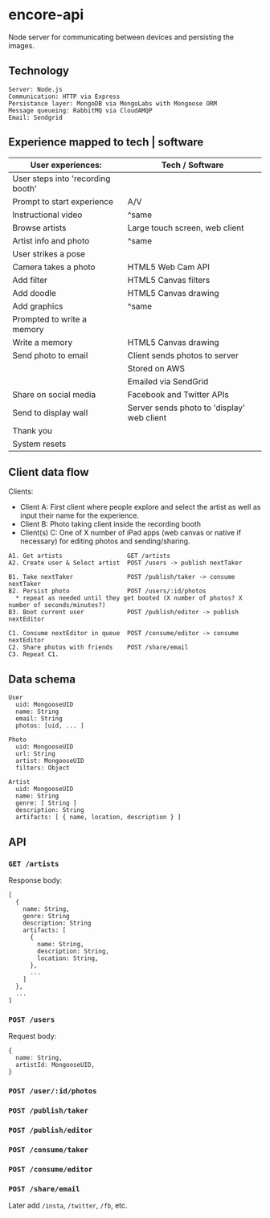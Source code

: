 # encore-api

Node server for communicating between devices and persisting the images.

## Technology

```
Server: Node.js
Communication: HTTP via Express
Persistance layer: MongoDB via MongoLabs with Mongoose ORM
Message queueing: RabbitMQ via CloudAMQP
Email: Sendgrid
```

## Experience mapped to tech | software

| User experiences:                 | Tech / Software                            |
|-----------------------------------|--------------------------------------------|
| User steps into 'recording booth' |                                            |
| Prompt to start experience        | A/V                                        |
| Instructional video               | ^same                                      |
| Browse artists                    | Large touch screen, web client             |
| Artist info and photo             | ^same                                      |
| User strikes a pose               |                                            |
| Camera takes a photo              | HTML5 Web Cam API                          |
| Add filter                        | HTML5 Canvas filters                       |
| Add doodle                        | HTML5 Canvas drawing                       |
| Add graphics                      | ^same                                      |
| Prompted to write a memory        |                                            |
| Write a memory                    | HTML5 Canvas drawing                       |
| Send photo to email               | Client sends photos to server              |
|                                   | Stored on AWS                              |
|                                   | Emailed via SendGrid                       |
| Share on social media             | Facebook and Twitter APIs                  |
| Send to display wall              | Server sends photo to 'display' web client |
| Thank you                         |                                            |
| System resets                     |                                            |


## Client data flow

Clients:
* Client A: First client where people explore and select the artist as well as input their name for the experience.
* Client B: Photo taking client inside the recording booth
* Client(s) C: One of X number of iPad apps (web canvas or native if necessary) for editing photos and sending/sharing.

```
A1. Get artists                  GET /artists
A2. Create user & Select artist  POST /users -> publish nextTaker

B1. Take nextTaker               POST /publish/taker -> consume nextTaker
B2. Persist photo                POST /users/:id/photos
  * repeat as needed until they get booted (X number of photos? X number of seconds/minutes?)
B3. Boot current user            POST /publish/editor -> publish nextEditor

C1. Consume nextEditor in queue  POST /consume/editor -> consume nextEditor
C2. Share photos with friends    POST /share/email
C3. Repeat C1.
```

## Data schema

```
User
  uid: MongooseUID
  name: String
  email: String
  photos: [uid, ... ]

Photo
  uid: MongooseUID
  url: String
  artist: MongooseUID
  filters: Object

Artist
  uid: MongooseUID
  name: String
  genre: [ String ]
  description: String
  artifacts: [ { name, location, description } ]
```


## API

### `GET /artists`

Response body:
```
[
  {
    name: String,
    genre: String
    description: String
    artifacts: [
      {
        name: String,
        description: String,
        location: String,
      },
      ...
    ]
  },
  ...
]
```

### `POST /users`

Request body:
```
{
  name: String,
  artistId: MongooseUID,
}
```

### `POST /user/:id/photos`

### `POST /publish/taker`

### `POST /publish/editor`

### `POST /consume/taker`

### `POST /consume/editor`

### `POST /share/email`

Later add `/insta`, `/twitter`, `/fb`, etc.
